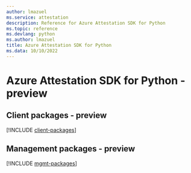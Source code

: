 ```yaml
---
author: lmazuel
ms.service: attestation
description: Reference for Azure Attestation SDK for Python
ms.topic: reference
ms.devlang: python
ms.author: lmazuel
title: Azure Attestation SDK for Python
ms.data: 10/10/2022
---
```

# Azure Attestation SDK for Python - preview

## Client packages - preview
[!INCLUDE [client-packages](attestation-client-index.md)]
## Management packages - preview
[!INCLUDE [mgmt-packages](attestation-mgmt-index.md)]
